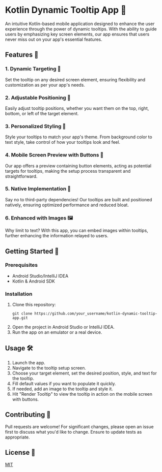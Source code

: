 # Kotlin Dynamic Tooltip App 📱

An intuitive Kotlin-based mobile application designed to enhance the user experience through the power of dynamic tooltips. With the ability to guide users by emphasizing key screen elements, our app ensures that users never miss out on your app's essential features.


## Features 🌟

### 1. Dynamic Targeting 🎯
Set the tooltip on any desired screen element, ensuring flexibility and customization as per your app's needs.

### 2. Adjustable Positioning 🧭
Easily adjust tooltip positions, whether you want them on the top, right, bottom, or left of the target element.

### 3. Personalized Styling 🎨
Style your tooltips to match your app's theme. From background color to text style, take control of how your tooltips look and feel.

### 4. Mobile Screen Preview with Buttons 📱
Our app offers a preview containing button elements, acting as potential targets for tooltips, making the setup process transparent and straightforward.

### 5. Native Implementation 🚫
Say no to third-party dependencies! Our tooltips are built and positioned natively, ensuring optimized performance and reduced bloat.

### 6. Enhanced with Images 🖼️
Why limit to text? With this app, you can embed images within tooltips, further enhancing the information relayed to users.

## Getting Started 🚀

### Prerequisites
- Android Studio/IntelliJ IDEA
- Kotlin & Android SDK

### Installation 
1. Clone this repository:
   ```
   git clone https://github.com/your_username/kotlin-dynamic-tooltip-app.git
   ```
2. Open the project in Android Studio or IntelliJ IDEA.
3. Run the app on an emulator or a real device.

## Usage 🛠️
1. Launch the app.
2. Navigate to the tooltip setup screen.
3. Choose your target element, set the desired position, style, and text for the tooltip.
4. Fill default values if you want to populate it quickly.
5. If needed, add an image to the tooltip and style it.
6. Hit "Render Tooltip" to view the tooltip in action on the mobile screen with buttons.

## Contributing 🤝
Pull requests are welcome! For significant changes, please open an issue first to discuss what you'd like to change. Ensure to update tests as appropriate.

## License 📜
[MIT](https://choosealicense.com/licenses/mit/)
